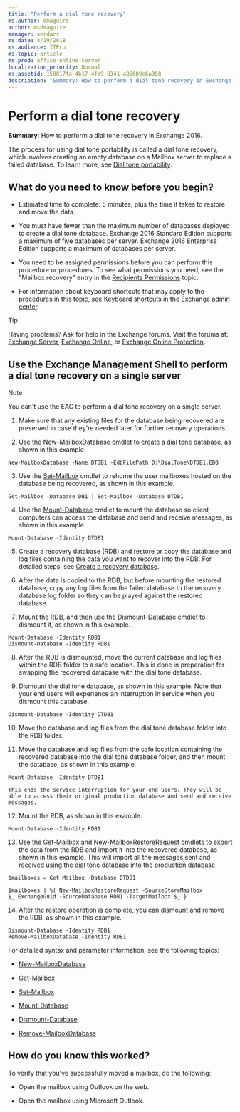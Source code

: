 ```yaml
---
title: "Perform a dial tone recovery"
ms.author: dmaguire
author: msdmaguire
manager: serdars
ms.date: 4/19/2018
ms.audience: ITPro
ms.topic: article
ms.prod: office-online-server
localization_priority: Normal
ms.assetid: 158817fa-4b17-4fa9-8341-a86609e6a388
description: "Summary: How to perform a dial tone recovery in Exchange 2016."
---
```


# Perform a dial tone recovery

 **Summary**: How to perform a dial tone recovery in Exchange 2016.
  
The process for using dial tone portability is called a dial tone recovery, which involves creating an empty database on a Mailbox server to replace a failed database. To learn more, see [Dial tone portability](dial-tone-portability.md).
  
## What do you need to know before you begin?

- Estimated time to complete: 5 minutes, plus the time it takes to restore and move the data.
    
- You must have fewer than the maximum number of databases deployed to create a dial tone database. Exchange 2016 Standard Edition supports a maximum of five databases per server. Exchange 2016 Enterprise Edition supports a maximum of databases per server.
    
- You need to be assigned permissions before you can perform this procedure or procedures. To see what permissions you need, see the "Mailbox recovery" entry in the [Recipients Permissions](../../permissions/feature-permissions/recipients.md) topic. 
    
- For information about keyboard shortcuts that may apply to the procedures in this topic, see [Keyboard shortcuts in the Exchange admin center](../../about-documentation/keyboard-shortcuts-in-eac.md).
    
> [!TIP]
> Having problems? Ask for help in the Exchange forums. Visit the forums at: [Exchange Server](https://go.microsoft.com/fwlink/p/?linkId=60612), [Exchange Online](https://go.microsoft.com/fwlink/p/?linkId=267542), or [Exchange Online Protection](https://go.microsoft.com/fwlink/p/?linkId=285351). 
  
## Use the Exchange Management Shell to perform a dial tone recovery on a single server

> [!NOTE]
> You can't use the EAC to perform a dial tone recovery on a single server. 
  
1. Make sure that any existing files for the database being recovered are preserved in case they're needed later for further recovery operations.
    
2. Use the [New-MailboxDatabase](http://technet.microsoft.com/library/5008090b-e776-4ff6-807c-208e00f4daab.aspx) cmdlet to create a dial tone database, as shown in this example. 
    
  ```
  New-MailboxDatabase -Name DTDB1 -EdbFilePath D:\DialTone\DTDB1.EDB
  ```

3. Use the [Set-Mailbox](http://technet.microsoft.com/library/a0d413b9-d949-4df6-ba96-ac0906dedae2.aspx) cmdlet to rehome the user mailboxes hosted on the database being recovered, as shown in this example. 
    
  ```
  Get-Mailbox -Database DB1 | Set-Mailbox -Database DTDB1
  ```

4. Use the [Mount-Database](http://technet.microsoft.com/library/76a57f6a-a6c6-4c65-abf8-190522d47037.aspx) cmdlet to mount the database so client computers can access the database and send and receive messages, as shown in this example. 
    
  ```
  Mount-Database -Identity DTDB1
  ```

5. Create a recovery database (RDB) and restore or copy the database and log files containing the data you want to recover into the RDB. For detailed steps, see [Create a recovery database](create-recovery-db.md).
    
6. After the data is copied to the RDB, but before mounting the restored database, copy any log files from the failed database to the recovery database log folder so they can be played against the restored database.
    
7. Mount the RDB, and then use the [Dismount-Database](http://technet.microsoft.com/library/e261955b-a9f0-4d87-bf56-f9e67ea5ba3f.aspx) cmdlet to dismount it, as shown in this example. 
    
  ```
  Mount-Database -Identity RDB1
  Dismount-Database -Identity RDB1
  ```

8. After the RDB is dismounted, move the current database and log files within the RDB folder to a safe location. This is done in preparation for swapping the recovered database with the dial tone database.
    
9. Dismount the dial tone database, as shown in this example. Note that your end users will experience an interruption in service when you dismount this database.
    
  ```
  Dismount-Database -Identity DTDB1
  ```

10. Move the database and log files from the dial tone database folder into the RDB folder.
    
11. Move the database and log files from the safe location containing the recovered database into the dial tone database folder, and then mount the database, as shown in this example.
    
  ```
  Mount-Database -Identity DTDB1
  ```

    This ends the service interruption for your end users. They will be able to access their original production database and send and receive messages.
    
12. Mount the RDB, as shown in this example.
    
  ```
  Mount-Database -Identity RDB1
  ```

13. Use the [Get-Mailbox](http://technet.microsoft.com/library/8a5a6eb9-4a75-47f9-ae3b-a3ba251cf9a8.aspx) and [New-MailboxRestoreRequest](http://technet.microsoft.com/library/0b67defd-3c6c-4470-acfa-7f22a6c1d2bd.aspx) cmdlets to export the data from the RDB and import it into the recovered database, as shown in this example. This will import all the messages sent and received using the dial tone database into the production database. 
    
  ```
  $mailboxes = Get-Mailbox -Database DTDB1
  ```

  ```
  $mailboxes | %{ New-MailboxRestoreRequest -SourceStoreMailbox $_.ExchangeGuid -SourceDatabase RDB1 -TargetMailbox $_ }
  
  ```

14. After the restore operation is complete, you can dismount and remove the RDB, as shown in this example.
    
  ```
  Dismount-Database -Identity RDB1
  Remove-MailboxDatabase -Identity RDB1
  ```

For detailed syntax and parameter information, see the following topics:
  
- [New-MailboxDatabase](http://technet.microsoft.com/library/5008090b-e776-4ff6-807c-208e00f4daab.aspx)
    
- [Get-Mailbox](http://technet.microsoft.com/library/8a5a6eb9-4a75-47f9-ae3b-a3ba251cf9a8.aspx)
    
- [Set-Mailbox](http://technet.microsoft.com/library/a0d413b9-d949-4df6-ba96-ac0906dedae2.aspx)
    
- [Mount-Database](http://technet.microsoft.com/library/76a57f6a-a6c6-4c65-abf8-190522d47037.aspx)
    
- [Dismount-Database](http://technet.microsoft.com/library/e261955b-a9f0-4d87-bf56-f9e67ea5ba3f.aspx)
    
- [Remove-MailboxDatabase](http://technet.microsoft.com/library/4d07d736-1dd7-43af-9f54-37d7c648572e.aspx)
    
## How do you know this worked?

To verify that you've successfully moved a mailbox, do the following:
  
- Open the mailbox using Outlook on the web.
    
- Open the mailbox using Microsoft Outlook.
    

